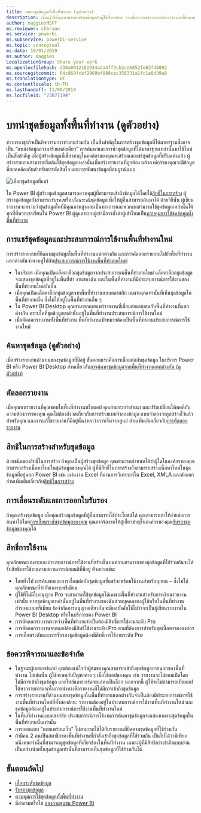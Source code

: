 ```yaml
---
title: บทนำชุดข้อมูลทั้งพื้นที่ทำงาน (ดูตัวอย่าง)
description: เรียนรู้วิธีที่คุณสามารถแชร์ชุดข้อมูลกับผู้ใช้ทั้งองค์กร จากนั้นพวกเขาสามารถสร้างรายงานที่ยึดตามชุดข้อมูลของคุณในพื้นที่ทำงานของตนเอง
author: maggiesMSFT
ms.reviewer: chbraun
ms.service: powerbi
ms.subservice: powerbi-service
ms.topic: conceptual
ms.date: 10/01/2019
ms.author: maggies
LocalizationGroup: Share your work
ms.openlocfilehash: d30a8012161934ada4ff3cb2ce6852fe62f48892
ms.sourcegitcommit: 64c860fcbf2969bf089cec358331a1fc1e0d39a8
ms.translationtype: HT
ms.contentlocale: th-TH
ms.lasthandoff: 11/09/2019
ms.locfileid: "73877194"
---
```

# <a name="intro-to-datasets-across-workspaces-preview"></a>บทนำชุดข้อมูลทั้งพื้นที่ทำงาน (ดูตัวอย่าง)

ข่าวกรองธุรกิจเป็นกิจกรรมการทำงานร่วมกัน เป็นสิ่งสำคัญในการสร้างชุดข้อมูลที่ได้มาตรฐานซึ่งอาจเป็น “แหล่งข้อมูลความจริงแหล่งเดียว” การค้นหาและการนำชุดข้อมูลที่ได้มาตรฐานเหล่านั้นมาใช้ใหม่เป็นสิ่งสำคัญ เมื่อผู้สร้างข้อมูลที่เชี่ยวชาญในองค์กรของคุณจะสร้างและแชร์ชุดข้อมูลที่ปรับแต่งแล้ว ผู้สร้างรายงานสามารถเริ่มต้นใช้ชุดข้อมูลเหล่านั้นเพื่อสร้างรายงานที่ถูกต้อง แล้วองค์กรของคุณจะมีข้อมูลที่สอดคล้องกันสำหรับการตัดสินใจ และการพัฒนาข้อมูลที่สมบูรณ์แบบ

![เลือกชุดข้อมูลที่แชร์](media/service-datasets-across-workspaces/power-bi-select-shared-dataset.png)

ใน Power BI ผู้สร้างชุดข้อมูลสามารถควบคุมผู้ที่สามารถเข้าถึงข้อมูลได้โดยใช้[สิทธิ์ในการสร้าง](service-datasets-build-permissions.md) ผู้สร้างชุดข้อมูลยังสามารถ*รับรอง*หรือ*เลื่อนระดับ*ชุดข้อมูลเพื่อให้ผู้อื่นสามารถค้นหาได้ ด้วยวิธีนั้น ผู้เขียนรายงานจะทราบว่าชุดข้อมูลใดที่มีคุณภาพสูงและเป็นทางการและพวกเขาสามารถใช้ชุดข้อมูลเหล่านั้นได้ทุกที่ที่พวกเขาเขียนใน Power BI ผู้ดูแลระบบผู้เช่ามีการตั้งค่าผู้เช่าใหมเป็น[ควบคุมการใช้ชุดข้อมูลทั้งพื้นที่ทำงาน](service-datasets-admin-across-workspaces.md)

## <a name="dataset-sharing-and-the-new-workspace-experience"></a>การแชร์ชุดข้อมูลและประสบการณ์การใช้งานพื้นที่ทำงานใหม่

การสร้างรายงานที่ยึดตามชุดข้อมูลในพื้นที่ทำงานแตกต่างกัน และการคัดลอกรายงานไปยังพื้นที่ทำงานแตกต่างกันจะควบคู่ไปกับ[ประสบการณ์การใช้งานพื้นที่ทำงานใหม่](service-create-the-new-workspaces.md):

- ในบริการ เมื่อคุณเปิดแค็ตตาล็อกชุดข้อมูลจากประสบการณ์พื้นที่ทำงานใหม่ แค็ตตาล็อกชุดข้อมูลจะแสดงชุดข้อมูลที่อยู่ในพื้นที่ทำ งานของฉัน และในพื้นที่ทำงานที่มีประสบการณ์การใช้งานของพื้นที่ทำงานใหม่อันอื่น 
- เมื่อคุณเปิดแค็ตตาล็อกชุดข้อมูลจากพื้นที่ทำงานแบบคลาสสิก เฉพาะคุณเท่านั้นที่เห็นชุดข้อมูลในพื้นที่ทำงานนั้น ซึ่งไม่ได้อยู่ในพื้นที่ทำงานอื่น ๆ
- ใน Power BI Desktop คุณสามารถเผยแพร่รายงานที่เชื่อมต่อแบบสดกับพื้นที่ทำงานที่แตกต่างกัน ตราบใดที่ชุดข้อมูลเหล่านั้นอยู่ในพื้นที่ทำงานประสบการณ์การใช้งานใหม่
- เมื่อคัดลอกรายงานทั้งพื้นที่ทำงาน พื้นที่ทำงานเป้าหมายต้องเป็นพื้นที่ทำงานประสบการณ์การใช้งานใหม่

## <a name="discover-datasets-preview"></a>ค้นหาชุดข้อมูล (ดูตัวอย่าง)

เมื่อสร้างรายงานด้านบนของชุดข้อมูลที่มีอยู่ ขั้นตอนแรกคือการเชื่อมต่อกับชุดข้อมูล ในบริการ Power BI หรือ Power BI Desktop อ่านเกี่ยวกับ[การค้นหาชุดข้อมูลจากพื้นที่ทำงานแตกต่างกัน (ดูตัวอย่าง)](service-datasets-discover-across-workspaces.md)

## <a name="copy-a-report"></a>คัดลอกรายงาน

เมื่อคุณพบรายงานที่คุณชอบในพื้นที่ทำงานหรือแอป คุณสามารถทำสำเนา และปรับเปลี่ยนให้พอดีกับความต้องการของคุณ คุณไม่ต้องกังวลเกี่ยวกับการสร้างแบบจำลองข้อมูล แบบจำลองจะถูกสร้างไว้แล้วสำหรับคุณ และการแก้ไขรายงานที่มีอยู่นั้นง่ายกว่าการเริ่มจากศูนย์ อ่านเพิ่มเติมเกี่ยวกับ[การคัดลอกรายงาน](service-datasets-copy-reports.md)

## <a name="build-permission-for-datasets"></a>สิทธิในการสร้างสำหรับชุดข้อมูล

ด้วยชนิดของสิทธิ์ในการสร้าง ถ้าคุณเป็นผู้สร้างชุดข้อมูล คุณสามารถกำหนดได้ว่าผู้ใดในองค์กรของคุณสามารถสร้างเนื้อหาใหม่ในชุดข้อมูลของคุณได้ ผู้ที่มีสิทธิ์ในการสร้างยังสามารถสร้างเนื้อหาใหม่ในชุดข้อมูลที่อยู่นอก Power BI เช่น แผ่นงาน Excel ที่ผ่านการวิเคราะห์ใน Excel, XMLA และส่งออก อ่านเพิ่มเติมเกี่ยวกับ[สิทธิในการสร้าง](service-datasets-build-permissions.md)

## <a name="promotion-and-certification"></a>การเลื่อนระดับและการออกใบรับรอง

ถ้าคุณสร้างชุดข้อมูล เมื่อคุณสร้างชุดข้อมูลที่ผู้อื่นสามารถใช้ประโยชน์ได้ คุณสามารถทำให้ง่ายต่อการค้นหาได้โดย[การเลื่อนระดับชุดข้อมูลของคุณ](service-datasets-promote.md) คุณอาจร้องขอให้ผู้เชี่ยวชาญในองค์กรของคุณ[รับรองชุดข้อมูลของคุณ](service-datasets-certify.md)ได้

## <a name="licensing"></a>สิทธิ์การใช้งาน

คุณลักษณะเฉพาะและประสบการณ์การใช้งานที่สร้างขึ้นบนความสามารถของชุดข้อมูลที่ใช้ร่วมกันจะได้รับสิทธิการใช้งานตามสถานการณ์สมมติที่มีอยู่ ตัวอย่างเช่น:

- โดยทั่วไป การค้นพบและการเชื่อมต่อกับชุดข้อมูลที่แชร์จะพร้อมใช้งานสำหรับทุกคน – ซึ่งไม่ใช่คุณลักษณะที่จำกัดเฉพาะพรีเมียม
- ผู้ใช้ที่ไม่มีใบอนุญาต Pro จะสามารถใช้ชุดข้อมูลได้เฉพาะพื้นที่ทำงานสำหรับการเขียนรายงานเท่านั้น หากชุดข้อมูลเหล่านั้นอยู่ในพื้นที่ทำงานของฉันส่วนบุคคลของผู้ใช้หรือในพื้นที่ทำงานสำรองแบบพรีเมียม ข้อจำกัดการอนุญาตเดียวกันจะมีผลบังคับใช้ไม่ว่าจะเป็นผู้เขียนรายงานใน Power BI Desktop หรือในบริการของ Power BI
- การคัดลอกรายงานระหว่างพื้นที่ทำงานจำเป็นต้องมีสิทธิ์การใช้งานระดับ Pro
- การคัดลอกรายงานจากแอปต้องมีสิทธิใช้งานระดับ Pro ตามที่ต้องการสำหรับชุดเนื้อหาขององค์กร
- การเลื่อนระดับและการรับรองชุดข้อมูลต้องมีสิทธิ์การใช้งานระดับ Pro

## <a name="considerations-and-limitations"></a>ข้อควรพิจารณาและข้อจำกัด

- ในฐานะผู้เผยแพร่แอป คุณต้องแน่ใจว่าผู้ชมของคุณสามารถเข้าถึงชุดข้อมูลภายนอกของพื้นที่ทำงาน ไม่เช่นนั้น ผู้ใช้จะพบกับปัญหาต่าง ๆ เมื่อใช้แอปของคุณ เช่น รายงานจะไม่ยอมเปิดโดยไม่มีการเข้าถึงชุดข้อมูล และไทล์แดชบอร์ดจะแสดงเป็นล็อก นอกจากนี้ ผู้ใช้จะไม่สามารถเปิดแอปได้หากรายการแรกในการนำทางคือรายงานที่ไม่มีการเข้าถึงชุดข้อมูล
- การสร้างรายงานที่ด้านบนของชุดข้อมูลในพื้นที่ทำงานแตกต่างกันจำเป็นต้องมีประสบการณ์การใช้งานพื้นที่ทำงานใหม่ที่ทั้งสองด้าน: รายงานต้องอยู่ในประสบการณ์การใช้งานพื้นที่ทำงานใหม่ และชุดข้อมูลต้องอยู่ในประสบการณ์การใช้งานพื้นที่ทำงานใหม่
- ในพื้นที่ทำงานแบบคลาสสิก ประสบการณ์การใช้งานการค้นหาชุดข้อมูลจะแสดงเฉพาะชุดข้อมูลในพื้นที่ทำงานนั้นเท่านั้น
- การออกแบบ "เผยแพร่บนเว็บ" ไม่สามารถใช้ได้กับรายงานที่ยึดตามชุดข้อมูลที่ใช้ร่วมกัน
- ถ้ามีคน 2 คนเป็นสมาชิกของพื้นที่ทำงานที่กำลังเข้าถึงชุดข้อมูลที่ใช้ร่วมกัน เป็นไปได้ว่ามีเพียงหนึ่งคนเท่านั้นที่สามารถดูชุดข้อมูลที่เกี่ยวข้องในพื้นที่ทำงาน เฉพาะผู้ที่มีสิทธิการเข้าถึงแบบอ่านเป็นอย่างน้อยในชุดข้อมูลเท่านั้นที่สามารถเห็นชุดข้อมูลที่ใช้ร่วมกันได้ 

## <a name="next-steps"></a>ขั้นตอนถัดไป

- [เลื่อนระดับชุดข้อมูล](service-datasets-promote.md)
- [รับรองชุดข้อมูล](service-datasets-certify.md)
- [ควบคุมการใช้ชุดข้อมูลทั้งพื้นที่ทำงาน](service-datasets-admin-across-workspaces.md)
- มีคำถามหรือไม่ [ลองถามชุมชน Power BI](https://community.powerbi.com/)
